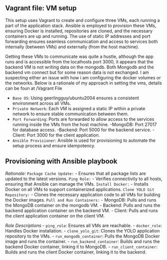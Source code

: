 ## Vagrant file: VM setup
This setup uses Vagrant to create and configure three VMs, each running a part of the application stack. Ansible is employed to provision these VMs, ensuring Docker is installed, repositories are cloned, and the necessary containers are up and running. The use of static IP addresses and port forwarding ensures seamless communication and access to services both internally (between VMs) and externally (from the host machine).



Getting these VMs to communicate was quite a hustle, although the app runs and is accessible from the localhosts port 3000, it appears that the backend VM is not writing data on the mongodb. Both Mongodb and the backend vm connect but for some reason data is not exchanged. I am suspecting either an issue with how i am configuring the docker volumes or the networks. Below is a rationale of my approach in setting the vms, details can be foun at /Vagrant File

- `Base OS`: Using geerlingguy/ubuntu2004 ensures a consistent environment across all VMs.
- `Private Network`: Each VM is assigned a static IP within a private network to ensure stable communication between them.
- `Port Forwarding`: Ports are forwarded to allow access to the services running inside the VMs from the host machine.
    -MongoDB: Port 27017 for database access.
    -Backend: Port 5000 for the backend service.
    -Client: Port 3000 for the client application.
- `Ansible Provisioner`: Ansible is used for provisioning to automate the setup process and ensure idempotency.




## Provisioning with Ansible playbook



*Rationale:*
`Package Cache Update:`
    - Ensures that all package lists are updated to the latest versions.
`Ping Role:`
    - Verifies connectivity to all hosts, ensuring that Ansible can manage the VMs.
`Install Docker:`
    - Installs Docker on all VMs to support containerized applications.
`Clone YOLO Git Repository:`
    - Clones the necessary application code to all VMs for building the Docker images.
`Pull and Run Containers:`
    - MongoDB: Pulls and runs the MongoDB container on the mongodb VM.
    - Backend: Pulls and runs the backend application container on the backend VM.
    - Client: Pulls and runs the client application container on the client VM.

*Role Descriptions*
    - `ping_role`: Ensures all VMs are reachable.
    - `docker_role`: Handles Docker installation.
    - `clone_yolo_git`: Clones the YOLO application repository to the VMs.
    - `run_mongodb_container`: Pulls the MongoDB Docker image and runs the container.
    - `run_backend_container`: Builds and runs the backend Docker container, linking it to MongoDB.
    - `run_client_container`: Builds and runs the client Docker container, linking it to the backend.




